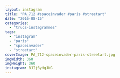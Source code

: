 ```yaml
---
layout: instagram
title: "PA_712 #spaceinvader #paris #streetart"
date: "2016-08-15"
categories: 
  - "trucs-instagrammes"
tags: 
  - "instagram"
  - "paris"
  - "spaceinvader"
  - "streetart"
coverImage: PA_712-spaceinvader-paris-streetart.jpg
imgWidth: 360
imgHeight: 360
instagram: BJIjSyHgJKG
---
```

